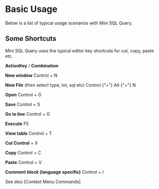 Basic Usage
===========

Below is a list of typical usage scenarios with Mini SQL Query. 

Some Shortcuts
--------------

Mini SQL Query uses the typical editor key shortcuts for cut, copy, paste etc. 


**ActionKey** / **Combination**

**New window**	Control + N

**New File** (then select type, txt, sql etc)	Control {"+"} Alt {"+"} N

**Open**	Control + O

**Save**	Control + S

**Go to line**	Control + G

**Execute**	F5

**View table**	Control + T

**Cut	Control** + X

**Copy**	Control + C

**Paste**	Control + V

**Comment block (language specific)**	Control + /

See also [Context Menu Commands]
